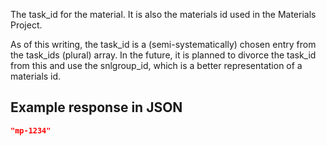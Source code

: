 The task_id for the material. It is also the materials id used in the Materials Project.

As of this writing, the task\_id is a (semi-systematically) chosen entry from the task\_ids (plural) array. In the future, it is planned to divorce the task\_id from this and use the snlgroup\_id, which is a better representation of a materials id.








## Example response in JSON

```json
"mp-1234"
```

